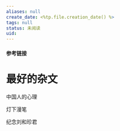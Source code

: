 ```yaml
---
aliases: null
create_date: <%tp.file.creation_date() %>
tags: null
status: 未阅读 
uid: 
---
```



#### 参考链接

# 最好的杂文

中国人的心理

灯下漫笔

纪念刘和珍君